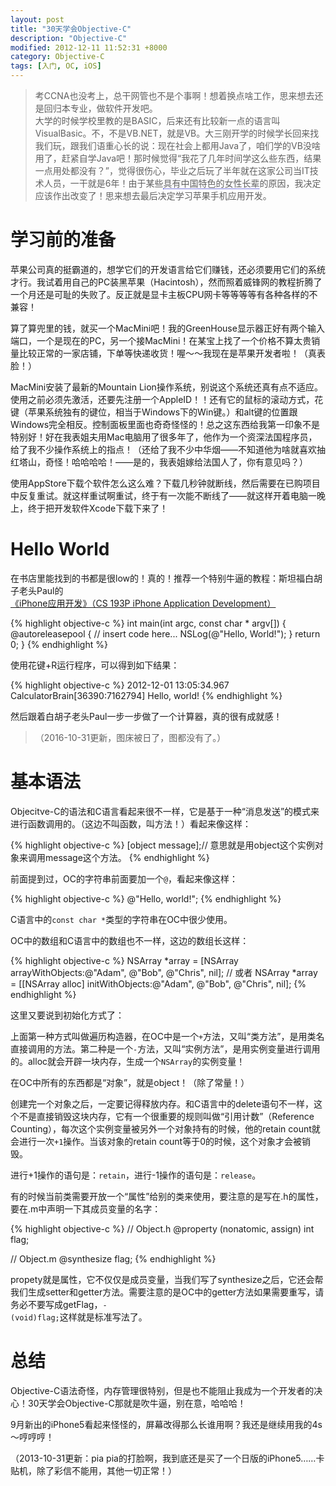 ```yaml
---
layout: post
title: "30天学会Objective-C"
description: "Objective-C"
modified: 2012-12-11 11:52:31 +8000
category: Objective-C
tags: [入门, OC, iOS]
---
```


> 考CCNA也没考上，总干网管也不是个事啊！想着换点啥工作，思来想去还是回归本专业，做软件开发吧。  
> 大学的时候学校里教的是BASIC，后来还有比较新一点的语言叫VisualBasic。不，不是VB.NET，就是VB。大三刚开学的时候学长回来找我们玩，跟我们语重心长的说：现在社会上都用Java了，咱们学的VB没啥用了，赶紧自学Java吧！那时候觉得“我花了几年时间学这么些东西，结果一点用处都没有？”，觉得很伤心，毕业之后玩了半年就在这家公司当IT技术人员，一干就是6年！由于某些<span style="border-bottom:dotted 0.5px #0000cc;" title='简称"准丈母娘"'>具有中国特色的女性长辈</span>的原因，我决定应该作出改变了！思来想去最后决定学习苹果手机应用开发。  

# 学习前的准备

苹果公司真的挺霸道的，想学它们的开发语言给它们赚钱，还必须要用它们的系统才行。我试着用自己的PC装黑苹果（Hacintosh），然而照着威锋网的教程折腾了一个月还是可耻的失败了。反正就是显卡主板CPU网卡等等等等有各种各样的不兼容！

算了算兜里的钱，就买一个MacMini吧！我的GreenHouse显示器正好有两个输入端口，一个是现在的PC，另一个接MacMini！在某宝上找了一个价格不算太贵销量比较正常的一家店铺，下单等快递收货！喔～～我现在是苹果开发者啦！（真表脸！）

MacMini安装了最新的Mountain Lion操作系统，别说这个系统还真有点不适应。使用之前必须先激活，还要先注册一个AppleID！！还有它的鼠标的滚动方式，花键（苹果系统独有的键位，相当于Windows下的Win键。）和alt键的位置跟Windows完全相反。控制面板里面也奇奇怪怪的！总之这东西给我第一印象不是特别好！好在我表姐夫用Mac电脑用了很多年了，他作为一个资深法国程序员，给了我不少操作系统上的指点！（还给了我不少中华烟——不知道他为啥就喜欢抽红塔山，奇怪！哈哈哈哈！——是的，我表姐嫁给法国人了，你有意见吗？）

使用AppStore下载个软件怎么这么难？下载几秒钟就断线，然后需要在已购项目中反复重试。就这样重试啊重试，终于有一次能不断线了——就这样开着电脑一晚上，终于把开发软件Xcode下载下来了！

# Hello World

在书店里能找到的书都是很low的！真的！推荐一个特别牛逼的教程：斯坦福白胡子老头Paul的[《iPhone应用开发》（CS 193P iPhone Application Development）](http://web.stanford.edu/class/cs193p/cgi-bin/drupal/downloads-2011-fall)

{% highlight objective-c %}
int main(int argc, const char * argv[]) {
    @autoreleasepool {
        // insert code here...
        NSLog(@"Hello, World!");
    }
    return 0;
}
{% endhighlight %}

使用花键+R运行程序，可以得到如下结果：

{% highlight objective-c %}
2012-12-01 13:05:34.967 CalculatorBrain[36390:7162794] Hello, world!
{% endhighlight %}

然后跟着白胡子老头Paul一步一步做了一个计算器，真的很有成就感！

> （2016-10-31更新，图床被日了，图都没有了。）

# 基本语法

Objecitve-C的语法和C语言看起来很不一样，它是基于一种“消息发送”的模式来进行函数调用的。（这边不叫函数，叫方法！）看起来像这样：

{% highlight objective-c %}
[object message];// 意思就是用object这个实例对象来调用message这个方法。
{% endhighlight %}

前面提到过，OC的字符串前面要加一个<code>@</code>，看起来像这样：

{% highlight objective-c %}
@"Hello, world!";
{% endhighlight %}

C语言中的<code>const char *</code>类型的字符串在OC中很少使用。

OC中的数组和C语言中的数组也不一样，这边的数组长这样：

{% highlight objective-c %}
NSArray *array = [NSArray arrayWithObjects:@"Adam", @"Bob", @"Chris", nil];
// 或者
NSArray *array = [[NSArray alloc] initWithObjects:@"Adam", @"Bob", @"Chris", nil];
{% endhighlight %}

这里又要说到初始化方式了：

上面第一种方式叫做遍历构造器，在OC中是一个<code>+</code>方法，又叫“类方法”，是用类名直接调用的方法。第二种是一个<code>-</code>方法，又叫“实例方法”，是用实例变量进行调用的。alloc就会开辟一块内存，生成一个<code>NSArray</code>的实例变量！

在OC中所有的东西都是“对象”，就是object！（除了常量！）

创建完一个对象之后，一定要记得释放内存。和C语言中的delete语句不一样，这个不是直接销毁这块内存，它有一个很重要的规则叫做“引用计数”（Reference Counting），每次这个实例变量被另外一个对象持有的时候，他的retain count就会进行一次<code>+1</code>操作。当该对象的retain count等于0的时候，这个对象才会被销毁。

进行+1操作的语句是：<code>retain</code>，进行-1操作的语句是：<code>release</code>。

有的时候当前类需要开放一个“属性”给别的类来使用，要注意的是写在.h的属性，要在.m中声明一下其成员变量的名字：

{% highlight objective-c %}
// Object.h
@property (nonatomic, assign) int flag;

// Object.m
@synthesize flag;
{% endhighlight %}

propety就是属性，它不仅仅是成员变量，当我们写了synthesize之后，它还会帮我们生成setter和getter方法。需要注意的是OC中的getter方法如果需要重写，请务必不要写成getFlag，<code>- (void)flag;</code>这样就是标准写法了。

# 总结

Objective-C语法奇怪，内存管理很特别，但是也不能阻止我成为一个开发者的决心！30天学会Objective-C那就是吹牛逼，别在意，哈哈哈！

9月新出的iPhone5看起来怪怪的，屏幕改得那么长谁用啊？我还是继续用我的4s～哼哼哼！

（2013-10-31更新：pia pia的打脸啊，我到底还是买了一个日版的iPhone5……卡贴机，除了彩信不能用，其他一切正常！）

